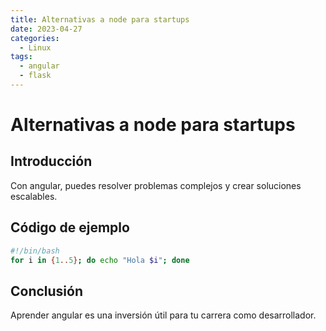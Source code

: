 ```yaml
---
title: Alternativas a node para startups
date: 2023-04-27
categories:
  - Linux
tags:
  - angular
  - flask
---
```


# Alternativas a node para startups

## Introducción

Con angular, puedes resolver problemas complejos y crear soluciones escalables.

## Código de ejemplo

```bash
#!/bin/bash
for i in {1..5}; do echo "Hola $i"; done
```

## Conclusión

Aprender angular es una inversión útil para tu carrera como desarrollador.